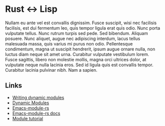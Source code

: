 <!-- <!--  rs-lisp.md -*- mode: GFM -*- -->

# Rust <-> Lisp

Nullam eu ante vel est convallis dignissim.  Fusce suscipit, wisi nec facilisis
facilisis, est dui fermentum leo, quis tempor ligula erat quis odio.  Nunc porta
vulputate tellus.  Nunc rutrum turpis sed pede.  Sed bibendum.  Aliquam posuere.
Nunc aliquet, augue nec adipiscing interdum, lacus tellus malesuada massa, quis
varius mi purus non odio.  Pellentesque condimentum, magna ut suscipit
hendrerit, ipsum augue ornare nulla, non luctus diam neque sit amet urna.
Curabitur vulputate vestibulum lorem.  Fusce sagittis, libero non molestie
mollis, magna orci ultrices dolor, at vulputate neque nulla lacinia eros.  Sed
id ligula quis est convallis tempor.  Curabitur lacinia pulvinar nibh.  Nam a
sapien.



## Links

- [Writing dynamic modules](https://www.gnu.org/software/emacs/manual/html_node/elisp/Writing-Dynamic-Modules.html)
- [Dynamic Modules](https://www.gnu.org/software/emacs/manual/html_node/elisp/Dynamic-Modules.html)
- [Emacs-module-rs](https://github.com/ubolonton/emacs-module-rs/)
- [Emacs-module-rs docs](https://ubolonton.github.io/emacs-module-rs/latest/overview.html)
- [Module tutorial](http://diobla.info/blog-archive/modules-tut.html)

